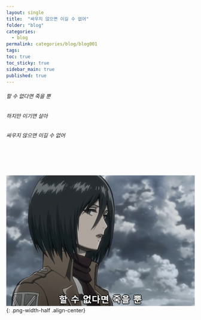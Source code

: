 ```yaml
---
layout: single
title:  "싸우지 않으면 이길 수 없어"
folder: "blog"
categories:
  - blog
permalink: categories/blog/blog001
tags: 
toc: true
toc_sticky: true
sidebar_main: true
published: true
---
```


<h6>할 수 없다면 죽을 뿐</h6>
<h6>하지만 이기면 살아</h6>
<h6>싸우지 않으면 이길 수 없어</h6>
<br><br><br>

![png](/assets/blog/1.png){: .png-width-half .align-center}